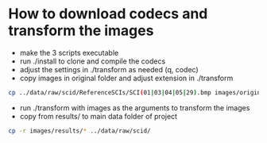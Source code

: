 # How to download codecs and transform the images

- make the 3 scripts executable
- run ./install to clone and compile the codecs
- adjust the settings in ./transform as needed (q, codec)
- copy images in original folder and adjust extension in ./transform
``` bash
cp ../data/raw/scid/ReferenceSCIs/SCI(01|03|04|05|29).bmp images/original/
```
- run ./transform with images as the arguments to transform the images
- copy from results/ to main data folder of project
``` bash
cp -r images/results/* ../data/raw/scid/
```
